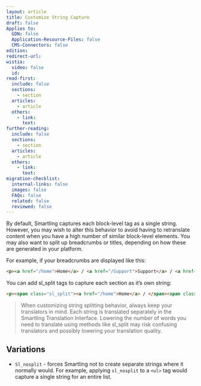 ```yaml
---
layout: article
title: Customize String Capture
draft: false
Applies to:
  GDN: false
  Application-Resource-Files: false
  CMS-Connectors: false
edition:
redirect-url:
wistia:
  video: false
  id:
read-first:
  include: false
  sections:
    - section
  articles:
    - article
  others:
    - link:
      text:
further-reading:
  include: false
  sections:
    - section
  articles:
    - article
  others:
    - link:
      text:
migration-checklist:
  internal-links: false
  images: false
  FAQs: false
  related: false
  reviewed: false
---
```


By default, Smartling captures each block-level tag as a single string. However, you may wish to alter this behavior to avoid having to retranslate content when you have a high number of similar block-level elements. You may also want to split up breadcrumbs or titles, depending on how these are generated in your platform.

For example, if your breadcrumbs are displayed like this:

~~~html
<p><a href="/home">Home</a> / <a href="/Support">Support</a> / <a href="/Download-Files/">Download Files</a></p>
~~~


You can add sl_split tags to capture each section as it’s own string:

~~~html
<p><span class="sl_split"><a href="/home">Home</a> / </span><span class="sl_split"><a href="/Support">Support</a> / </span><span class="sl_split"></span><a href="/Download-Files/">Download Files</a></span></p>
~~~

> When customizing string splitting behavior, always keep your translators in mind. Each string is translated separately in the Smartling Translation Interface. Lowering the number of words you need to translate using methods like sl_split may risk confusing translators and possibly lowering your translation quality.

## Variations
* `Sl_nosplit` - forces Smartling not to create separate strings where it normally would. For example, applying `sl_nosplit` to a `<ul>` tag would capture a single string for an entire list.
